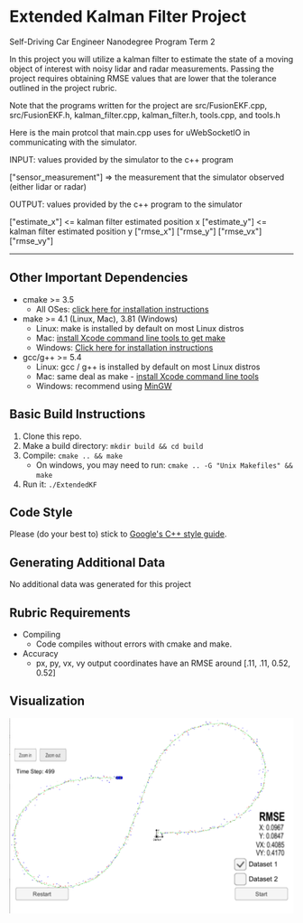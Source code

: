 # Extended Kalman Filter Project 

Self-Driving Car Engineer Nanodegree Program Term 2

In this project you will utilize a kalman filter to estimate the state of a moving object of interest with noisy lidar and radar measurements. Passing the project requires obtaining RMSE values that are lower that the tolerance outlined in the project rubric. 


Note that the programs written for the project are src/FusionEKF.cpp, src/FusionEKF.h, kalman_filter.cpp, kalman_filter.h, tools.cpp, and tools.h

Here is the main protcol that main.cpp uses for uWebSocketIO in communicating with the simulator.


INPUT: values provided by the simulator to the c++ program

["sensor_measurement"] => the measurement that the simulator observed (either lidar or radar)


OUTPUT: values provided by the c++ program to the simulator

["estimate_x"] <= kalman filter estimated position x
["estimate_y"] <= kalman filter estimated position y
["rmse_x"]
["rmse_y"]
["rmse_vx"]
["rmse_vy"]

---

## Other Important Dependencies

* cmake >= 3.5
  * All OSes: [click here for installation instructions](https://cmake.org/install/)
* make >= 4.1 (Linux, Mac), 3.81 (Windows)
  * Linux: make is installed by default on most Linux distros
  * Mac: [install Xcode command line tools to get make](https://developer.apple.com/xcode/features/)
  * Windows: [Click here for installation instructions](http://gnuwin32.sourceforge.net/packages/make.htm)
* gcc/g++ >= 5.4
  * Linux: gcc / g++ is installed by default on most Linux distros
  * Mac: same deal as make - [install Xcode command line tools](https://developer.apple.com/xcode/features/)
  * Windows: recommend using [MinGW](http://www.mingw.org/)

## Basic Build Instructions

1. Clone this repo.
2. Make a build directory: `mkdir build && cd build`
3. Compile: `cmake .. && make` 
   * On windows, you may need to run: `cmake .. -G "Unix Makefiles" && make`
4. Run it: `./ExtendedKF `


## Code Style

Please (do your best to) stick to [Google's C++ style guide](https://google.github.io/styleguide/cppguide.html).

## Generating Additional Data

No additional data was generated for this project

## Rubric Requirements

* Compiling
	* Code compiles without errors with cmake and make.
* Accuracy
	* px, py, vx, vy output coordinates have an RMSE around [.11, .11, 0.52, 0.52] 

## Visualization

![output](./output.png "output")




